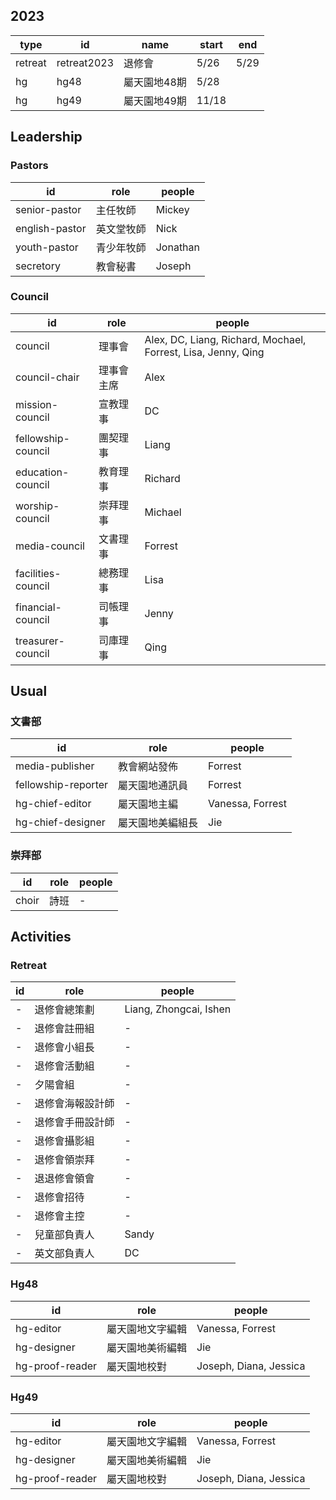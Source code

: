 ## 2023

| type | id | name | start | end |
| - | - | - | - |- |
| retreat | retreat2023 | 退修會 | 5/26 | 5/29 |
| hg | hg48 | 屬天園地48期 | 5/28 | |
| hg | hg49 | 屬天園地49期 | 11/18 | |

## Leadership

### Pastors

| id | role | people |
| - | - | - |
| senior-pastor | 主任牧師 | Mickey |
| english-pastor | 英文堂牧師 | Nick |
| youth-pastor | 青少年牧師 | Jonathan |
| secretory | 教會秘書 | Joseph |

### Council

| id | role | people |
| - | - | - |
| council | 理事會 | Alex, DC, Liang, Richard, Mochael, Forrest, Lisa, Jenny, Qing |
| council-chair | 理事會主席 | Alex |
| mission-council | 宣教理事 | DC |
| fellowship-council | 團契理事 | Liang |
| education-council | 教育理事 | Richard |
| worship-council | 崇拜理事 | Michael |
| media-council | 文書理事 | Forrest |
| facilities-council | 總務理事 | Lisa |
| financial-council | 司帳理事 | Jenny |
| treasurer-council | 司庫理事 | Qing |

## Usual

### 文書部

| id | role | people |
| - | - | - |
| media-publisher | 教會網站發佈 | Forrest |
| fellowship-reporter | 屬天園地通訊員 | Forrest |
| hg-chief-editor | 屬天園地主編 | Vanessa, Forrest |
| hg-chief-designer | 屬天園地美編組長 | Jie |


### 崇拜部

| id | role | people |
| - | - | - |
| choir | 詩班 | - |


## Activities

### Retreat

| id | role | people |
| - | - | - |
| - | 退修會總策劃 | Liang, Zhongcai, Ishen |
| - | 退修會註冊組 | - |
| - | 退修會小組長 | - |
| - | 退修會活動組 | - |
| - | 夕陽會組 | - |
| - | 退修會海報設計師 | - |
| - | 退修會手冊設計師 | - |
| - | 退修會攝影組 | - |
| - | 退修會領崇拜 | - |
| - | 退退修會領會 | - |
| - | 退修會招待 | - |
| - | 退修會主控 | - |
| - | 兒童部負責人 | Sandy |
| - | 英文部負責人 | DC |

### Hg48

| id | role | people |
| - | - | - |
| hg-editor | 屬天園地文字編輯 | Vanessa, Forrest |
| hg-designer | 屬天園地美術編輯 | Jie |
| hg-proof-reader | 屬天園地校對 | Joseph, Diana, Jessica |

### Hg49

| id | role | people |
| - | - | - |
| hg-editor | 屬天園地文字編輯 | Vanessa, Forrest |
| hg-designer | 屬天園地美術編輯 | Jie |
| hg-proof-reader | 屬天園地校對 | Joseph, Diana, Jessica |
